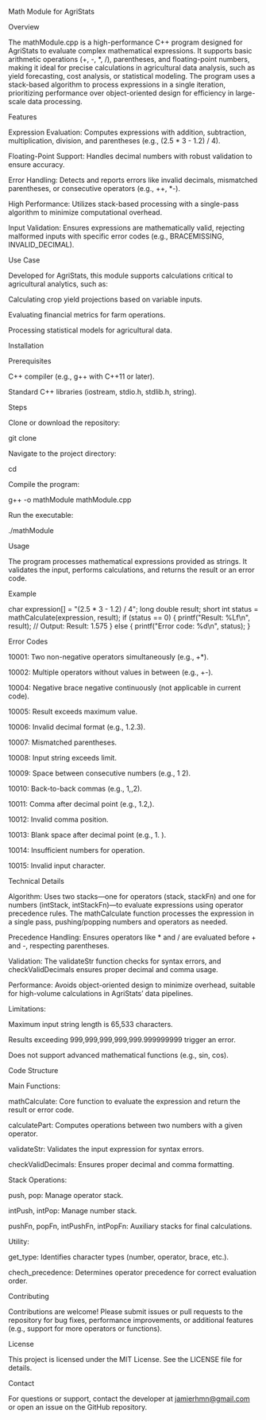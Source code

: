 Math Module for AgriStats

Overview

The mathModule.cpp is a high-performance C++ program designed for AgriStats to evaluate complex mathematical expressions. It supports basic arithmetic operations (+, -, *, /), parentheses, and floating-point numbers, making it ideal for precise calculations in agricultural data analysis, such as yield forecasting, cost analysis, or statistical modeling. The program uses a stack-based algorithm to process expressions in a single iteration, prioritizing performance over object-oriented design for efficiency in large-scale data processing.

Features





Expression Evaluation: Computes expressions with addition, subtraction, multiplication, division, and parentheses (e.g., (2.5 * 3 - 1.2) / 4).



Floating-Point Support: Handles decimal numbers with robust validation to ensure accuracy.



Error Handling: Detects and reports errors like invalid decimals, mismatched parentheses, or consecutive operators (e.g., ++, *-).



High Performance: Utilizes stack-based processing with a single-pass algorithm to minimize computational overhead.



Input Validation: Ensures expressions are mathematically valid, rejecting malformed inputs with specific error codes (e.g., BRACEMISSING, INVALID_DECIMAL).

Use Case

Developed for AgriStats, this module supports calculations critical to agricultural analytics, such as:





Calculating crop yield projections based on variable inputs.



Evaluating financial metrics for farm operations.



Processing statistical models for agricultural data.

Installation

Prerequisites





C++ compiler (e.g., g++ with C++11 or later).



Standard C++ libraries (iostream, stdio.h, stdlib.h, string).

Steps





Clone or download the repository:

git clone <repository-url>



Navigate to the project directory:

cd <project-directory>



Compile the program:

g++ -o mathModule mathModule.cpp



Run the executable:

./mathModule

Usage

The program processes mathematical expressions provided as strings. It validates the input, performs calculations, and returns the result or an error code.

Example

char expression[] = "(2.5 * 3 - 1.2) / 4";
long double result;
short int status = mathCalculate(expression, result);
if (status == 0) {
    printf("Result: %Lf\n", result); // Output: Result: 1.575
} else {
    printf("Error code: %d\n", status);
}

Error Codes





10001: Two non-negative operators simultaneously (e.g., +*).



10002: Multiple operators without values in between (e.g., +-).



10004: Negative brace negative continuously (not applicable in current code).



10005: Result exceeds maximum value.



10006: Invalid decimal format (e.g., 1.2.3).



10007: Mismatched parentheses.



10008: Input string exceeds limit.



10009: Space between consecutive numbers (e.g., 1 2).



10010: Back-to-back commas (e.g., 1,,2).



10011: Comma after decimal point (e.g., 1.2,).



10012: Invalid comma position.



10013: Blank space after decimal point (e.g., 1. ).



10014: Insufficient numbers for operation.



10015: Invalid input character.

Technical Details





Algorithm: Uses two stacks—one for operators (stack, stackFn) and one for numbers (intStack, intStackFn)—to evaluate expressions using operator precedence rules. The mathCalculate function processes the expression in a single pass, pushing/popping numbers and operators as needed.



Precedence Handling: Ensures operators like * and / are evaluated before + and -, respecting parentheses.



Validation: The validateStr function checks for syntax errors, and checkValidDecimals ensures proper decimal and comma usage.



Performance: Avoids object-oriented design to minimize overhead, suitable for high-volume calculations in AgriStats’ data pipelines.



Limitations:





Maximum input string length is 65,533 characters.



Results exceeding 999,999,999,999,999.999999999 trigger an error.



Does not support advanced mathematical functions (e.g., sin, cos).

Code Structure





Main Functions:





mathCalculate: Core function to evaluate the expression and return the result or error code.



calculatePart: Computes operations between two numbers with a given operator.



validateStr: Validates the input expression for syntax errors.



checkValidDecimals: Ensures proper decimal and comma formatting.



Stack Operations:





push, pop: Manage operator stack.



intPush, intPop: Manage number stack.



pushFn, popFn, intPushFn, intPopFn: Auxiliary stacks for final calculations.



Utility:





get_type: Identifies character types (number, operator, brace, etc.).



chech_precedence: Determines operator precedence for correct evaluation order.

Contributing

Contributions are welcome! Please submit issues or pull requests to the repository for bug fixes, performance improvements, or additional features (e.g., support for more operators or functions).

License

This project is licensed under the MIT License. See the LICENSE file for details.

Contact

For questions or support, contact the developer at jamierhmn@gmail.com or open an issue on the GitHub repository.
